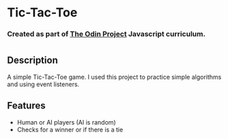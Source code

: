 # Tic-Tac-Toe

### Created as part of [The Odin Project](https://www.theodinproject.com) Javascript curriculum.

#

## Description

A simple Tic-Tac-Toe game. I used this project to practice simple algorithms and using event listeners.

## Features
* Human or AI players (AI is random)
* Checks for a winner or if there is a tie
